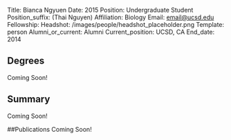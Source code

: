 Title: Bianca Ngyuen
Date: 2015
Position: Undergraduate Student
Position_suffix: (Thai Nguyen)
Affiliation: Biology
Email: email@ucsd.edu
Fellowship:
Headshot: /images/people/headshot_placeholder.png
Template: person
Alumni_or_current: Alumni
Current_position: UCSD, CA
End_date: 2014
<!-- Status: draft -->

## Degrees
Coming Soon!

## Summary
Coming Soon!

##Publications
Coming Soon!